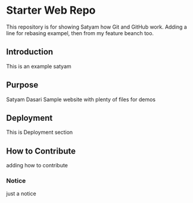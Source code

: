 # Starter Web Repo

This repository is for showing Satyam how Git and GitHub work.
Adding a line for rebasing exampel, then from my feature beanch too.

## Introduction

This is an example satyam

## Purpose

Satyam Dasari Sample website with plenty of files for demos

## Deployment

This is Deployment section

## How to Contribute

adding how to contribute 

### Notice
just a notice